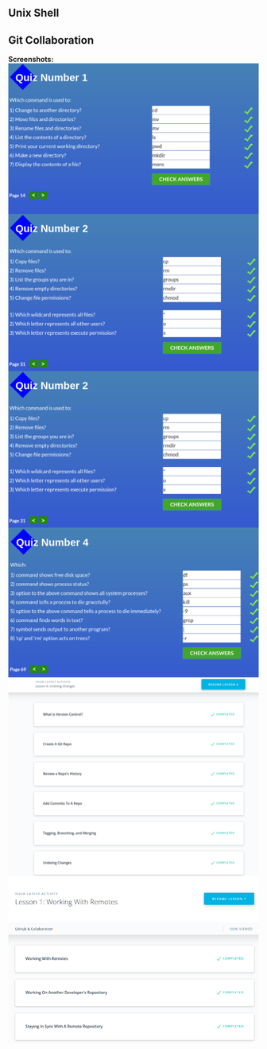 ## Unix Shell
## Git Collaboration
**Screenshots:**
<img src="task_unix_shell/image_2019-09-13_00-17-12.png" width=600 align=right>
<img src="task_unix_shell/image_2019-09-13_00-19-45.png" width=600 align=right>
<img src="task_unix_shell/image_2019-09-13_00-19-45.png" width=600 align=right>
<img src="task_unix_shell/image_2019-09-13_23-27-46.png" width=600 align=right>
<img src="task_git_collaboration/image_2019-09-19_23-54-41.png" width=600 align=right>
<img src="task_git_collaboration/image_2019-09-19_23-47-38.png" width=600 align=right>
